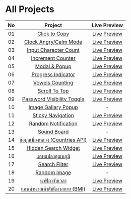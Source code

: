 # All Projects

| No |                   Project             |Live Preview|
|:----:|:------------------------------------------:|:-----------:|
|   01  | [Click to Copy](https://github.com/ImtaeZ/20-Basic-Frontend-Projects/tree/main/ClicktoCopy)|[Live Preview](https://codepen.io/kongruksiamstudio/full/xxoOPwX)|
|   02  | [Clock Angry/Calm Mode](https://github.com/ImtaeZ/20-Basic-Frontend-Projects/tree/main/ClockCalmAngryMode)|[Live Preview](https://codepen.io/kongruksiamstudio/full/wvLWPKL)|
|   03  | [Input Character Count](https://github.com/ImtaeZ/20-Basic-Frontend-Projects/tree/main/InputCharCount)|[Live Preview](https://codepen.io/kongruksiamstudio/full/KKjMyVd)|
|   04  | [Increment Counter](https://github.com/kongruksiamza/javascript-projects/tree/main/IncrementCounter)|[Live Preview](https://codepen.io/kongruksiamstudio/full/NWZrwNW)|
|   05  | [Modal & Popup](https://github.com/kongruksiamza/javascript-projects/tree/main/ModalPopup)|[Live Preview](https://codepen.io/kongruksiamstudio/full/ZEdOaWB)|
|   06  | [Progress Indicator](https://github.com/kongruksiamza/javascript-projects/tree/main/PageScroll-Indicator)|[Live Preview](https://codepen.io/kongruksiamstudio/full/gONMXrE)|
|   07  | [Vowels Counting](https://github.com/kongruksiamza/javascript-projects/tree/main/VowelCounting)|[Live Preview](https://codepen.io/kongruksiamstudio/full/JjQKOKM)|
|   08  | [Scroll To Top](https://github.com/kongruksiamza/javascript-projects/tree/main/ScrollToTop)|[Live Preview](https://codepen.io/kongruksiamstudio/full/PorzOGv)|
|   09  | [Password Visibility Toggle](https://github.com/kongruksiamza/javascript-projects/tree/main/Password-Visibility)|[Live Preview](https://codepen.io/kongruksiamstudio/full/ZEdOaBL)|
|   10  | [Image Gallary Popup](https://github.com/kongruksiamza/javascript-projects/tree/main/Image-Gallery-Popup)|-|
|   11  | [Sticky Navigation](https://github.com/kongruksiamza/javascript-projects/tree/main/Sticky-Navigation)|[Live Preview](https://codepen.io/kongruksiamstudio/full/MWMeOJb)|
|   12  | [Random Notification](https://github.com/kongruksiamza/javascript-projects/tree/main/Random%20Notification)|[Live Preview](https://codepen.io/kongruksiamstudio/full/mdZEqRv)|
|   13  | [Sound Board](https://github.com/kongruksiamza/javascript-projects/tree/main/SoundBoard)|-|
|   14  | [ข้อมูลเมืองหลวง (Countries API)](https://github.com/kongruksiamza/javascript-projects/tree/main/CountriesAPI)|[Live Preview](https://codepen.io/kongruksiamstudio/full/abgZVJE)|
|   15  | [Hidden Search Widget](https://github.com/kongruksiamza/javascript-projects/tree/main/Hidden%20Search%20Widget)|[Live Preview](https://codepen.io/kongruksiamstudio/full/GRbqOWL)|
|   16  | [แอพแปลงอุณหภูมิ](https://github.com/kongruksiamza/javascript-projects/tree/main/Temperature-Converter)|[Live Preview](https://codepen.io/kongruksiamstudio/full/poXbdPE)|
|   17  | [Search Filter](https://github.com/kongruksiamza/javascript-projects/tree/main/Search-Filter)|[Live Preview](https://codepen.io/kongruksiamstudio/full/dyBXZWq)|
|   18  | [Random Image](https://github.com/kongruksiamza/javascript-projects/tree/main/RandomImage-UnsplashAPI)|-|
|   19  | [นาฬิกาจับเวลา](https://github.com/kongruksiamza/javascript-projects/tree/main/Stopwatch)|[Live Preview](https://codepen.io/kongruksiamstudio/full/VwJjrWE)|
|   20  | [แอพคำนวณค่าดัชนีมวลกาย (BMI)](https://github.com/kongruksiamza/javascript-projects/tree/main/BMI-Calculator)|[Live Preview](https://codepen.io/kongruksiamstudio/pen/wvLWPqv)|
